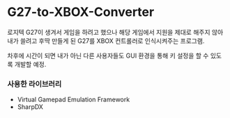 # G27-to-XBOX-Converter

로지텍 G27이 생겨서 게임을 하려고 했으나 해당 게임에서 지원을 제대로 해주지 않아 내가 쓸려고 후딱 만들게 된 G27를 XBOX 컨트롤러로 인식시켜주는 프로그램.

차후에 시간이 되면 내가 아닌 다른 사용자들도 GUI 환경을 통해 키 설정을 할 수 있도록 개발할 예정.

### 사용한 라이브러리
- Virtual Gamepad Emulation Framework
- SharpDX
